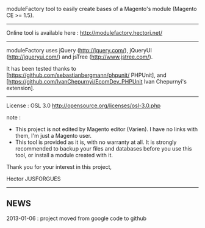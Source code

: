moduleFactory tool to easily create bases of a Magento's module (Magento CE >= 1.5).


----


Online tool is available here : http://modulefactory.hectorj.net/


----


moduleFactory uses jQuery (http://jquery.com/), jQueryUI (http://jqueryui.com/) and jsTree (http://www.jstree.com/).

It has been tested thanks to [https://github.com/sebastianbergmann/phpunit/ PHPUnit], and [https://github.com/IvanChepurnyi/EcomDev_PHPUnit Ivan Chepurnyi's extension].


----

License : OSL 3.0 http://opensource.org/licenses/osl-3.0.php


note :
  * This project is not edited by Magento editor (Varien). I have no links with them, I'm just a Magento user.
  * This tool is provided as it is, with no warranty at all. It is strongly recommended to backup your files and databases before you use this tool, or install a module created with it.



Thank you for your interest in this project,

Hector JUSFORGUES

----
NEWS
----
2013-01-06 : project moved from google code to github
